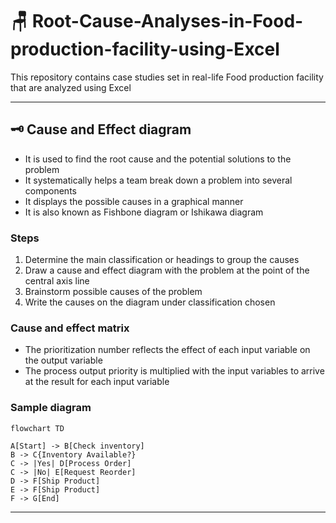 # 🪑 Root-Cause-Analyses-in-Food-production-facility-using-Excel
This repository contains case studies set in real-life Food production facility that are analyzed using Excel

---

## 🗝 Cause and Effect diagram
- It is used to find the root cause and the potential solutions to the problem
- It systematically helps a team break down a problem into several components
- It displays the possible causes in a graphical manner
- It is also known as Fishbone diagram or Ishikawa diagram

### Steps
1. Determine the main classification or headings to group the causes
2. Draw a cause and effect diagram with the problem at the point of the central axis line
3. Brainstorm possible causes of the problem
4. Write the causes on the diagram under classification chosen

### Cause and effect matrix
- The prioritization number reflects the effect of each input variable on the output variable
- The process output priority is multiplied with the input variables to arrive at the result for each input variable

### Sample diagram
```mermaid
flowchart TD

A[Start] -> B[Check inventory]
B -> C{Inventory Available?}
C -> |Yes| D[Process Order]
C -> |No| E[Request Reorder]
D -> F[Ship Product]
E -> F[Ship Product]
F -> G[End]
```

---

